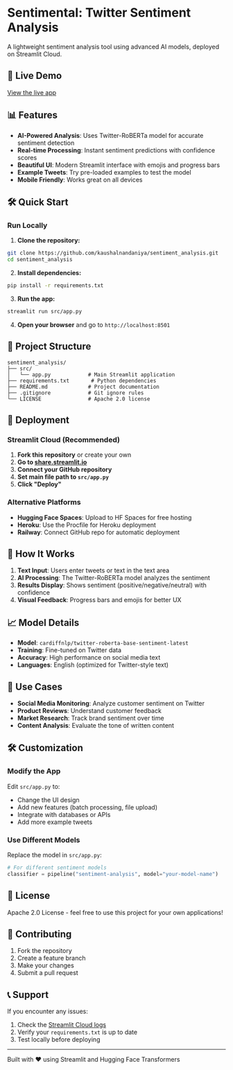 # Sentimental: Twitter Sentiment Analysis

A lightweight sentiment analysis tool using advanced AI models, deployed on Streamlit Cloud.

## 🚀 Live Demo

[View the live app](https://sentimentanalysis0kaushal.streamlit.app)

## 📊 Features

- **AI-Powered Analysis**: Uses Twitter-RoBERTa model for accurate sentiment detection
- **Real-time Processing**: Instant sentiment predictions with confidence scores
- **Beautiful UI**: Modern Streamlit interface with emojis and progress bars
- **Example Tweets**: Try pre-loaded examples to test the model
- **Mobile Friendly**: Works great on all devices

## 🛠️ Quick Start

### Run Locally

1. **Clone the repository:**
```bash
git clone https://github.com/kaushalnandaniya/sentiment_analysis.git
cd sentiment_analysis
```

2. **Install dependencies:**
```bash
pip install -r requirements.txt
```

3. **Run the app:**
```bash
streamlit run src/app.py
```

4. **Open your browser** and go to `http://localhost:8501`

## 📁 Project Structure

```
sentiment_analysis/
├── src/
│   └── app.py            # Main Streamlit application
├── requirements.txt       # Python dependencies
├── README.md             # Project documentation
├── .gitignore            # Git ignore rules
└── LICENSE               # Apache 2.0 license
```

## 🚀 Deployment

### Streamlit Cloud (Recommended)

1. **Fork this repository** or create your own
2. **Go to [share.streamlit.io](https://share.streamlit.io)**
3. **Connect your GitHub repository**
4. **Set main file path to `src/app.py`**
5. **Click "Deploy"**

### Alternative Platforms

- **Hugging Face Spaces**: Upload to HF Spaces for free hosting
- **Heroku**: Use the Procfile for Heroku deployment
- **Railway**: Connect GitHub repo for automatic deployment

## 🔧 How It Works

1. **Text Input**: Users enter tweets or text in the text area
2. **AI Processing**: The Twitter-RoBERTa model analyzes the sentiment
3. **Results Display**: Shows sentiment (positive/negative/neutral) with confidence
4. **Visual Feedback**: Progress bars and emojis for better UX

## 📈 Model Details

- **Model**: `cardiffnlp/twitter-roberta-base-sentiment-latest`
- **Training**: Fine-tuned on Twitter data
- **Accuracy**: High performance on social media text
- **Languages**: English (optimized for Twitter-style text)

## 🎯 Use Cases

- **Social Media Monitoring**: Analyze customer sentiment on Twitter
- **Product Reviews**: Understand customer feedback
- **Market Research**: Track brand sentiment over time
- **Content Analysis**: Evaluate the tone of written content

## 🛠️ Customization

### Modify the App

Edit `src/app.py` to:
- Change the UI design
- Add new features (batch processing, file upload)
- Integrate with databases or APIs
- Add more example tweets

### Use Different Models

Replace the model in `src/app.py`:
```python
# For different sentiment models
classifier = pipeline("sentiment-analysis", model="your-model-name")
```

## 📝 License

Apache 2.0 License - feel free to use this project for your own applications!

## 🤝 Contributing

1. Fork the repository
2. Create a feature branch
3. Make your changes
4. Submit a pull request

## 📞 Support

If you encounter any issues:
1. Check the [Streamlit Cloud logs](https://share.streamlit.io)
2. Verify your `requirements.txt` is up to date
3. Test locally before deploying

---

Built with ❤️ using Streamlit and Hugging Face Transformers 
